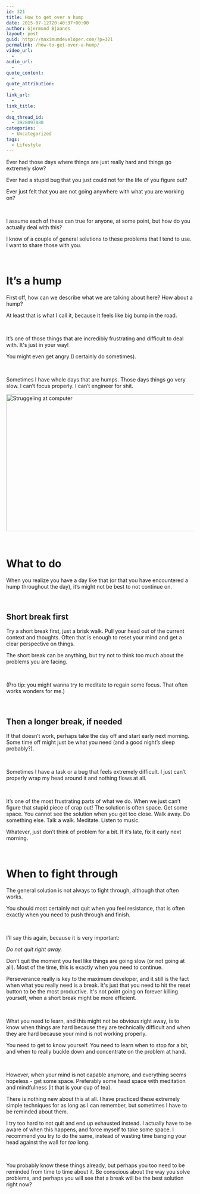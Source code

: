 ```yaml
---
id: 321
title: How to get over a hump
date: 2015-07-12T20:40:37+00:00
author: Gjermund Bjaanes
layout: post
guid: http://maximumdeveloper.com/?p=321
permalink: /how-to-get-over-a-hump/
video_url:
  - 
audio_url:
  - 
quote_content:
  - 
quote_attribution:
  - 
link_url:
  - 
link_title:
  - 
dsq_thread_id:
  - 3928097088
categories:
  - Uncategorized
tags:
  - Lifestyle
---
```

Ever had those days where things are just really hard and things go extremely slow?

Ever had a stupid bug that you just could not for the life of you figure out?

Ever just felt that you are not going anywhere with what you are working on?

<!--more-->
&nbsp;

I assume each of these can true for anyone, at some point, but how do you actually deal with this?

I know of a couple of general solutions to these problems that I tend to use. I want to share those with you.

&nbsp;

# It’s a hump

First off, how can we describe what we are talking about here? How about a hump?

At least that is what I call it, because it feels like big bump in the road.

&nbsp;

It’s one of those things that are incredibly frustrating and difficult to deal with. It's just in your way!

You might even get angry (I certainly do sometimes).

&nbsp;

Sometimes I have whole days that are humps. Those days things go very slow. I can’t focus properly. I can’t engineer for shit.

<img class="alignnone wp-image-322" src="http://maximumdeveloper.com/wp-content/uploads/2015/07/Depositphotos_4424303_m-2015.jpg" alt="Struggeling at computer" width="550" height="367" srcset="http://gjermundbjaanes.com/wp-content/uploads/2015/07/Depositphotos_4424303_m-2015.jpg 1000w, http://gjermundbjaanes.com/wp-content/uploads/2015/07/Depositphotos_4424303_m-2015-300x200.jpg 300w, http://gjermundbjaanes.com/wp-content/uploads/2015/07/Depositphotos_4424303_m-2015-945x630.jpg 945w, http://gjermundbjaanes.com/wp-content/uploads/2015/07/Depositphotos_4424303_m-2015-600x400.jpg 600w" sizes="(max-width: 550px) 100vw, 550px" />

&nbsp;

# What to do

When you realize you have a day like that (or that you have encountered a hump throughout the day), it’s might not be best to not continue on.

&nbsp;

## Short break first

Try a short break first, just a brisk walk. Pull your head out of the current context and thoughts. Often that is enough to reset your mind and get a clear perspective on things.

The short break can be anything, but try not to think too much about the problems you are facing.

&nbsp;

(Pro tip: you might wanna try to meditate to regain some focus. That often works wonders for me.)

&nbsp;

## Then a longer break, if needed

If that doesn’t work, perhaps take the day off and start early next morning. Some time off might just be what you need (and a good night’s sleep probably?).

&nbsp;

Sometimes I have a task or a bug that feels extremely difficult. I just can’t properly wrap my head around it and nothing flows at all.

&nbsp;

It’s one of the most frustrating parts of what we do. When we just can’t figure that stupid piece of crap out! The solution is often space. Get some space. You cannot see the solution when you get too close. Walk away. Do something else. Talk a walk. Meditate. Listen to music.

Whatever, just don’t think of problem for a bit. If it’s late, fix it early next morning.

&nbsp;

# When to fight through

The general solution is not always to fight through, although that often works.

You should most certainly not quit when you feel resistance, that is often exactly when you need to push through and finish.

&nbsp;

I’ll say this again, because it is very important:

_Do not quit right away._

Don’t quit the moment you feel like things are going slow (or not going at all). Most of the time, this is exactly when you need to continue.

Perseverance really is key to the maximum developer, and it still is the fact when what you really need is a break. It's just that you need to hit the reset button to be the most productive. It's not point going on forever killing yourself, when a short break might be more efficient.

&nbsp;

What you need to learn, and this might not be obvious right away, is to know when things are hard because they are technically difficult and when they are hard because your mind is not working properly.

You need to get to know yourself. You need to learn when to stop for a bit, and when to really buckle down and concentrate on the problem at hand.

&nbsp;

However, when your mind is not capable anymore, and everything seems hopeless - get some space. Preferably some head space with meditation and mindfulness (it that is your cup of tea).

There is nothing new about this at all. I have practiced these extremely simple techniques for as long as I can remember, but sometimes I have to be reminded about them.

I try too hard to not quit and end up exhausted instead. I actually have to be aware of when this happens, and force myself to take some space. I recommend you try to do the same, instead of wasting time banging your head against the wall for _too_ long.

&nbsp;

You probably know these things already, but perhaps you too need to be reminded from time to time about it. Be conscious about the way you solve problems, and perhaps you will see that a break will be the best solution right now?

<div class="addtoany_share_save_container addtoany_content_bottom">
  <div class="a2a_kit a2a_kit_size_32 addtoany_list a2a_target" id="wpa2a_36">
    <a class="a2a_button_facebook" href="http://www.addtoany.com/add_to/facebook?linkurl=http%3A%2F%2Fgjermundbjaanes.com%2Fhow-to-get-over-a-hump%2F&linkname=How%20to%20get%20over%20a%20hump" title="Facebook" rel="nofollow" target="_blank"></a><a class="a2a_button_twitter" href="http://www.addtoany.com/add_to/twitter?linkurl=http%3A%2F%2Fgjermundbjaanes.com%2Fhow-to-get-over-a-hump%2F&linkname=How%20to%20get%20over%20a%20hump" title="Twitter" rel="nofollow" target="_blank"></a><a class="a2a_button_google_plus" href="http://www.addtoany.com/add_to/google_plus?linkurl=http%3A%2F%2Fgjermundbjaanes.com%2Fhow-to-get-over-a-hump%2F&linkname=How%20to%20get%20over%20a%20hump" title="Google+" rel="nofollow" target="_blank"></a><a class="a2a_dd addtoany_share_save" href="https://www.addtoany.com/share"></a>
  </div>
</div>